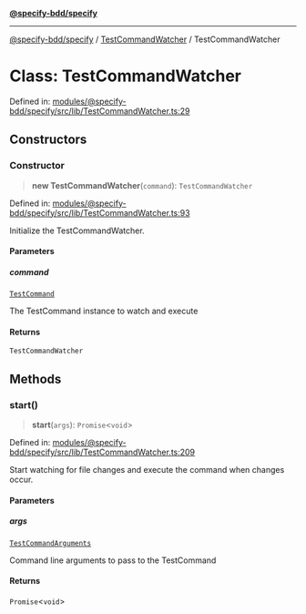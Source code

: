 [**@specify-bdd/specify**](../../README.md)

***

[@specify-bdd/specify](../../modules.md) / [TestCommandWatcher](../README.md) / TestCommandWatcher

# Class: TestCommandWatcher

Defined in: [modules/@specify-bdd/specify/src/lib/TestCommandWatcher.ts:29](https://github.com/specify-bdd/specify-core/blob/088ccad253a8897bc366dec613dbf080821f32a3/modules/@specify-bdd/specify/src/lib/TestCommandWatcher.ts#L29)

## Constructors

### Constructor

> **new TestCommandWatcher**(`command`): `TestCommandWatcher`

Defined in: [modules/@specify-bdd/specify/src/lib/TestCommandWatcher.ts:93](https://github.com/specify-bdd/specify-core/blob/088ccad253a8897bc366dec613dbf080821f32a3/modules/@specify-bdd/specify/src/lib/TestCommandWatcher.ts#L93)

Initialize the TestCommandWatcher.

#### Parameters

##### command

[`TestCommand`](../../TestCommand/classes/TestCommand.md)

The TestCommand instance to watch and execute

#### Returns

`TestCommandWatcher`

## Methods

### start()

> **start**(`args`): `Promise`\<`void`\>

Defined in: [modules/@specify-bdd/specify/src/lib/TestCommandWatcher.ts:209](https://github.com/specify-bdd/specify-core/blob/088ccad253a8897bc366dec613dbf080821f32a3/modules/@specify-bdd/specify/src/lib/TestCommandWatcher.ts#L209)

Start watching for file changes and execute the command when changes occur.

#### Parameters

##### args

[`TestCommandArguments`](../../TestCommand/interfaces/TestCommandArguments.md)

Command line arguments to pass to the TestCommand

#### Returns

`Promise`\<`void`\>
